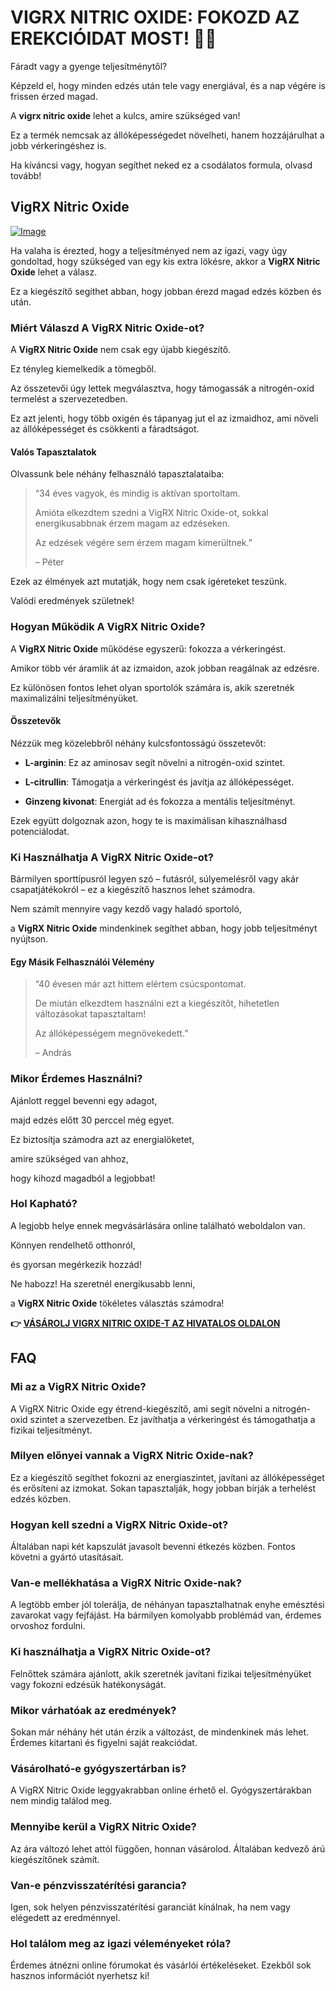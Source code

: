 # VIGRX NITRIC OXIDE: FOKOZD AZ EREKCIÓIDAT MOST! 💪🚀

Fáradt vagy a gyenge teljesítménytől? 

Képzeld el, hogy minden edzés után tele vagy energiával, és a nap végére is frissen érzed magad. 

A **vigrx nitric oxide** lehet a kulcs, amire szükséged van! 

Ez a termék nemcsak az állóképességedet növelheti, hanem hozzájárulhat a jobb vérkeringéshez is. 

Ha kíváncsi vagy, hogyan segíthet neked ez a csodálatos formula, olvasd tovább!

## VigRX Nitric Oxide

[![Image](https://www2.sellhealth.com/561/vigrxnitricoxide_15_1.jpg)](https://gchaffi.com/aI67OZX6)

Ha valaha is érezted, hogy a teljesítményed nem az igazi, vagy úgy gondoltad, hogy szükséged van egy kis extra lökésre, akkor a **VigRX Nitric Oxide** lehet a válasz. 

Ez a kiegészítő segíthet abban, hogy jobban érezd magad edzés közben és után. 

### Miért Válaszd A VigRX Nitric Oxide-ot?

A **VigRX Nitric Oxide** nem csak egy újabb kiegészítő. 

Ez tényleg kiemelkedik a tömegből.

Az összetevői úgy lettek megválasztva, hogy támogassák a nitrogén-oxid termelést a szervezetedben.

Ez azt jelenti, hogy több oxigén és tápanyag jut el az izmaidhoz, ami növeli az állóképességet és csökkenti a fáradtságot.

#### Valós Tapasztalatok

Olvassunk bele néhány felhasználó tapasztalataiba:

> “34 éves vagyok, és mindig is aktívan sportoltam. 
>
> Amióta elkezdtem szedni a VigRX Nitric Oxide-ot, sokkal energikusabbnak érzem magam az edzéseken. 
>
> Az edzések végére sem érzem magam kimerültnek.” 
>
> – Péter

Ezek az élmények azt mutatják, hogy nem csak ígéreteket teszünk. 

Valódi eredmények születnek!

### Hogyan Működik A VigRX Nitric Oxide?

A **VigRX Nitric Oxide** működése egyszerű: fokozza a vérkeringést.

Amikor több vér áramlik át az izmaidon, azok jobban reagálnak az edzésre.

Ez különösen fontos lehet olyan sportolók számára is, akik szeretnék maximalizálni teljesítményüket.

#### Összetevők

Nézzük meg közelebbről néhány kulcsfontosságú összetevőt:

- **L-arginin**: Ez az aminosav segít növelni a nitrogén-oxid szintet.
  
- **L-citrullin**: Támogatja a vérkeringést és javítja az állóképességet.
  
- **Ginzeng kivonat**: Energiát ad és fokozza a mentális teljesítményt.

Ezek együtt dolgoznak azon, hogy te is maximálisan kihasználhasd potenciálodat.

### Ki Használhatja A VigRX Nitric Oxide-ot?

Bármilyen sporttípusról legyen szó – futásról, súlyemelésről vagy akár csapatjátékokról – ez a kiegészítő hasznos lehet számodra.

Nem számít mennyire vagy kezdő vagy haladó sportoló,

a **VigRX Nitric Oxide** mindenkinek segíthet abban, hogy jobb teljesítményt nyújtson.

#### Egy Másik Felhasználói Vélemény

> “40 évesen már azt hittem elértem csúcspontomat. 
>
> De miután elkezdtem használni ezt a kiegészítőt, hihetetlen változásokat tapasztaltam! 
>
> Az állóképességem megnövekedett.” 
>
> – András

### Mikor Érdemes Használni?

Ajánlott reggel bevenni egy adagot,

majd edzés előtt 30 perccel még egyet.

Ez biztosítja számodra azt az energialöketet,

amire szükséged van ahhoz,

hogy kihozd magadból a legjobbat!

### Hol Kapható?

A legjobb helye ennek megvásárlására online található weboldalon van. 

Könnyen rendelhető otthonról,

és gyorsan megérkezik hozzád!

Ne habozz! Ha szeretnél energikusabb lenni,

a **VigRX Nitric Oxide** tökéletes választás számodra!



**👉 [VÁSÁROLJ VIGRX NITRIC OXIDE-T AZ HIVATALOS OLDALON](https://gchaffi.com/aI67OZX6)**

## FAQ

### Mi az a VigRX Nitric Oxide?
A VigRX Nitric Oxide egy étrend-kiegészítő, ami segít növelni a nitrogén-oxid szintet a szervezetben. Ez javíthatja a vérkeringést és támogathatja a fizikai teljesítményt.

### Milyen előnyei vannak a VigRX Nitric Oxide-nak?
Ez a kiegészítő segíthet fokozni az energiaszintet, javítani az állóképességet és erősíteni az izmokat. Sokan tapasztalják, hogy jobban bírják a terhelést edzés közben.

### Hogyan kell szedni a VigRX Nitric Oxide-ot?
Általában napi két kapszulát javasolt bevenni étkezés közben. Fontos követni a gyártó utasításait.

### Van-e mellékhatása a VigRX Nitric Oxide-nak?
A legtöbb ember jól tolerálja, de néhányan tapasztalhatnak enyhe emésztési zavarokat vagy fejfájást. Ha bármilyen komolyabb problémád van, érdemes orvoshoz fordulni.

### Ki használhatja a VigRX Nitric Oxide-ot?
Felnőttek számára ajánlott, akik szeretnék javítani fizikai teljesítményüket vagy fokozni edzésük hatékonyságát. 

### Mikor várhatóak az eredmények?
Sokan már néhány hét után érzik a változást, de mindenkinek más lehet. Érdemes kitartani és figyelni saját reakciódat.

### Vásárolható-e gyógyszertárban is?
A VigRX Nitric Oxide leggyakrabban online érhető el. Gyógyszertárakban nem mindig találod meg.

### Mennyibe kerül a VigRX Nitric Oxide?
Az ára változó lehet attól függően, honnan vásárolod. Általában kedvező árú kiegészítőnek számít.

### Van-e pénzvisszatérítési garancia?
Igen, sok helyen pénzvisszatérítési garanciát kínálnak, ha nem vagy elégedett az eredménnyel.

### Hol találom meg az igazi véleményeket róla?
Érdemes átnézni online fórumokat és vásárlói értékeléseket. Ezekből sok hasznos információt nyerhetsz ki!